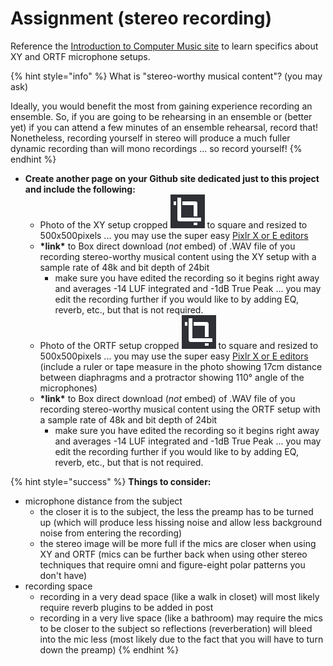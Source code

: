 # Assignment \(stereo recording\)

Reference the [Introduction to Computer Music site](https://cmtext.indiana.edu/studio/chapter2_mics5.php) to learn specifics about XY and ORTF microphone setups.

{% hint style="info" %}
What is "stereo-worthy musical content"? \(you may ask\)

Ideally, you would benefit the most from gaining experience recording an ensemble. So, if you are going to be rehearsing in an ensemble or \(better yet\) if you can attend a few minutes of an ensemble rehearsal, record that! Nonetheless, recording yourself in stereo will produce a much fuller dynamic recording than will mono recordings ... so record yourself!
{% endhint %}

* **Create another page on your Github site dedicated just to this project and include the following:**
  * Photo of the XY setup cropped ![](../../.gitbook/assets/screen-shot-2020-09-28-at-11.45.49-am.png) to square and resized to 500x500pixels ... you may use the super easy [Pixlr X or E editors](https://pixlr.com/)
  * **\*link\*** to Box direct download \(_not_ embed\) of .WAV file of you recording stereo-worthy musical content using the XY setup with a sample rate of 48k and bit depth of 24bit
    * make sure you have edited the recording so it begins right away and averages -14 LUF integrated and -1dB True Peak ... you may edit the recording further if you would like to by adding EQ, reverb, etc., but that is not required.
  * Photo of the ORTF setup cropped ![](../../.gitbook/assets/screen-shot-2020-09-28-at-11.45.49-am.png) to square and resized to 500x500pixels ... you may use the super easy [Pixlr X or E editors](https://pixlr.com/) \(include a ruler or tape measure in the photo showing 17cm distance between diaphragms and a protractor showing 110° angle of the microphones\) 
  * **\*link\*** to Box direct download \(_not_ embed\) of .WAV file of you recording stereo-worthy musical content using the ORTF setup with a sample rate of 48k and bit depth of 24bit
    * make sure you have edited the recording so it begins right away and averages -14 LUF integrated and -1dB True Peak ... you may edit the recording further if you would like to by adding EQ, reverb, etc., but that is not required.

{% hint style="success" %}
**Things to consider:**

* microphone distance from the subject
  * the closer it is to the subject, the less the preamp has to be turned up \(which will produce less hissing noise and allow less background noise from entering the recording\)
  * the stereo image will be more full if the mics are closer when using XY and ORTF \(mics can be further back when using other stereo techniques that require omni and figure-eight polar patterns you don't have\)
* recording space
  * recording in a very dead space \(like a walk in closet\) will most likely require reverb plugins to be added in post
  * recording in a very live space \(like a bathroom\) may require the mics to be closer to the subject so reflections \(reverberation\) will bleed into the mic less \(most likely due to the fact that you will have to turn down the preamp\)
{% endhint %}

